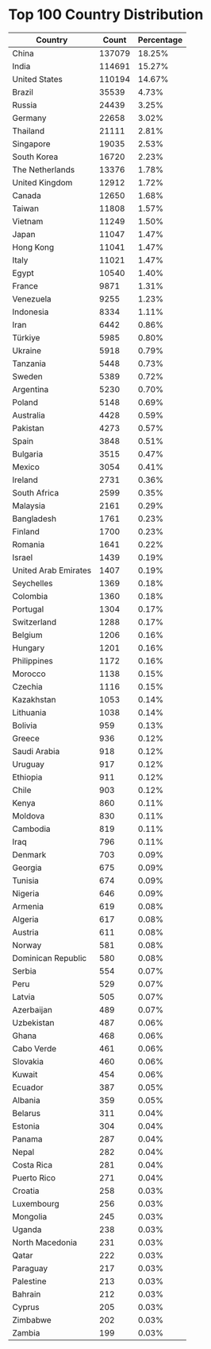# Top 100 Country Distribution
| Country | Count | Percentage |
|----|----|----|
| China | 137079 | 18.25% |
| India | 114691 | 15.27% |
| United States | 110194 | 14.67% |
| Brazil | 35539 | 4.73% |
| Russia | 24439 | 3.25% |
| Germany | 22658 | 3.02% |
| Thailand | 21111 | 2.81% |
| Singapore | 19035 | 2.53% |
| South Korea | 16720 | 2.23% |
| The Netherlands | 13376 | 1.78% |
| United Kingdom | 12912 | 1.72% |
| Canada | 12650 | 1.68% |
| Taiwan | 11808 | 1.57% |
| Vietnam | 11249 | 1.50% |
| Japan | 11047 | 1.47% |
| Hong Kong | 11041 | 1.47% |
| Italy | 11021 | 1.47% |
| Egypt | 10540 | 1.40% |
| France | 9871 | 1.31% |
| Venezuela | 9255 | 1.23% |
| Indonesia | 8334 | 1.11% |
| Iran | 6442 | 0.86% |
| Türkiye | 5985 | 0.80% |
| Ukraine | 5918 | 0.79% |
| Tanzania | 5448 | 0.73% |
| Sweden | 5389 | 0.72% |
| Argentina | 5230 | 0.70% |
| Poland | 5148 | 0.69% |
| Australia | 4428 | 0.59% |
| Pakistan | 4273 | 0.57% |
| Spain | 3848 | 0.51% |
| Bulgaria | 3515 | 0.47% |
| Mexico | 3054 | 0.41% |
| Ireland | 2731 | 0.36% |
| South Africa | 2599 | 0.35% |
| Malaysia | 2161 | 0.29% |
| Bangladesh | 1761 | 0.23% |
| Finland | 1700 | 0.23% |
| Romania | 1641 | 0.22% |
| Israel | 1439 | 0.19% |
| United Arab Emirates | 1407 | 0.19% |
| Seychelles | 1369 | 0.18% |
| Colombia | 1360 | 0.18% |
| Portugal | 1304 | 0.17% |
| Switzerland | 1288 | 0.17% |
| Belgium | 1206 | 0.16% |
| Hungary | 1201 | 0.16% |
| Philippines | 1172 | 0.16% |
| Morocco | 1138 | 0.15% |
| Czechia | 1116 | 0.15% |
| Kazakhstan | 1053 | 0.14% |
| Lithuania | 1038 | 0.14% |
| Bolivia | 959 | 0.13% |
| Greece | 936 | 0.12% |
| Saudi Arabia | 918 | 0.12% |
| Uruguay | 917 | 0.12% |
| Ethiopia | 911 | 0.12% |
| Chile | 903 | 0.12% |
| Kenya | 860 | 0.11% |
| Moldova | 830 | 0.11% |
| Cambodia | 819 | 0.11% |
| Iraq | 796 | 0.11% |
| Denmark | 703 | 0.09% |
| Georgia | 675 | 0.09% |
| Tunisia | 674 | 0.09% |
| Nigeria | 646 | 0.09% |
| Armenia | 619 | 0.08% |
| Algeria | 617 | 0.08% |
| Austria | 611 | 0.08% |
| Norway | 581 | 0.08% |
| Dominican Republic | 580 | 0.08% |
| Serbia | 554 | 0.07% |
| Peru | 529 | 0.07% |
| Latvia | 505 | 0.07% |
| Azerbaijan | 489 | 0.07% |
| Uzbekistan | 487 | 0.06% |
| Ghana | 468 | 0.06% |
| Cabo Verde | 461 | 0.06% |
| Slovakia | 460 | 0.06% |
| Kuwait | 454 | 0.06% |
| Ecuador | 387 | 0.05% |
| Albania | 359 | 0.05% |
| Belarus | 311 | 0.04% |
| Estonia | 304 | 0.04% |
| Panama | 287 | 0.04% |
| Nepal | 282 | 0.04% |
| Costa Rica | 281 | 0.04% |
| Puerto Rico | 271 | 0.04% |
| Croatia | 258 | 0.03% |
| Luxembourg | 256 | 0.03% |
| Mongolia | 245 | 0.03% |
| Uganda | 238 | 0.03% |
| North Macedonia | 231 | 0.03% |
| Qatar | 222 | 0.03% |
| Paraguay | 217 | 0.03% |
| Palestine | 213 | 0.03% |
| Bahrain | 212 | 0.03% |
| Cyprus | 205 | 0.03% |
| Zimbabwe | 202 | 0.03% |
| Zambia | 199 | 0.03% |
